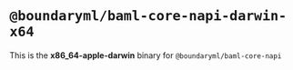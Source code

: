 # `@boundaryml/baml-core-napi-darwin-x64`

This is the **x86_64-apple-darwin** binary for `@boundaryml/baml-core-napi`
